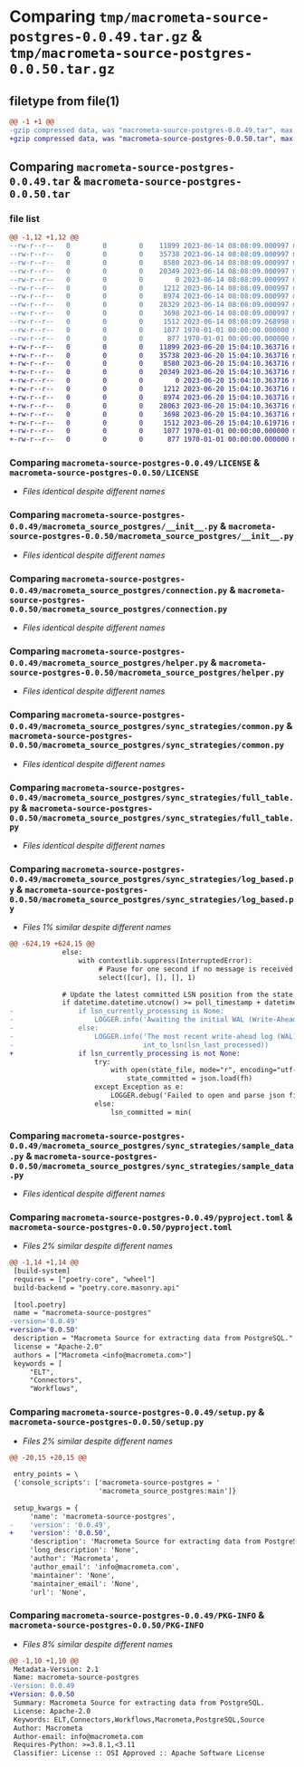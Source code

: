 # Comparing `tmp/macrometa-source-postgres-0.0.49.tar.gz` & `tmp/macrometa-source-postgres-0.0.50.tar.gz`

## filetype from file(1)

```diff
@@ -1 +1 @@
-gzip compressed data, was "macrometa-source-postgres-0.0.49.tar", max compression
+gzip compressed data, was "macrometa-source-postgres-0.0.50.tar", max compression
```

## Comparing `macrometa-source-postgres-0.0.49.tar` & `macrometa-source-postgres-0.0.50.tar`

### file list

```diff
@@ -1,12 +1,12 @@
--rw-r--r--   0        0        0    11899 2023-06-14 08:08:09.000997 macrometa-source-postgres-0.0.49/LICENSE
--rw-r--r--   0        0        0    35738 2023-06-14 08:08:09.000997 macrometa-source-postgres-0.0.49/macrometa_source_postgres/__init__.py
--rw-r--r--   0        0        0     8580 2023-06-14 08:08:09.000997 macrometa-source-postgres-0.0.49/macrometa_source_postgres/connection.py
--rw-r--r--   0        0        0    20349 2023-06-14 08:08:09.000997 macrometa-source-postgres-0.0.49/macrometa_source_postgres/helper.py
--rw-r--r--   0        0        0        0 2023-06-14 08:08:09.000997 macrometa-source-postgres-0.0.49/macrometa_source_postgres/sync_strategies/__init__.py
--rw-r--r--   0        0        0     1212 2023-06-14 08:08:09.000997 macrometa-source-postgres-0.0.49/macrometa_source_postgres/sync_strategies/common.py
--rw-r--r--   0        0        0     8974 2023-06-14 08:08:09.000997 macrometa-source-postgres-0.0.49/macrometa_source_postgres/sync_strategies/full_table.py
--rw-r--r--   0        0        0    28329 2023-06-14 08:08:09.000997 macrometa-source-postgres-0.0.49/macrometa_source_postgres/sync_strategies/log_based.py
--rw-r--r--   0        0        0     3698 2023-06-14 08:08:09.000997 macrometa-source-postgres-0.0.49/macrometa_source_postgres/sync_strategies/sample_data.py
--rw-r--r--   0        0        0     1512 2023-06-14 08:08:09.268998 macrometa-source-postgres-0.0.49/pyproject.toml
--rw-r--r--   0        0        0     1077 1970-01-01 00:00:00.000000 macrometa-source-postgres-0.0.49/setup.py
--rw-r--r--   0        0        0      877 1970-01-01 00:00:00.000000 macrometa-source-postgres-0.0.49/PKG-INFO
+-rw-r--r--   0        0        0    11899 2023-06-20 15:04:10.363716 macrometa-source-postgres-0.0.50/LICENSE
+-rw-r--r--   0        0        0    35738 2023-06-20 15:04:10.363716 macrometa-source-postgres-0.0.50/macrometa_source_postgres/__init__.py
+-rw-r--r--   0        0        0     8580 2023-06-20 15:04:10.363716 macrometa-source-postgres-0.0.50/macrometa_source_postgres/connection.py
+-rw-r--r--   0        0        0    20349 2023-06-20 15:04:10.363716 macrometa-source-postgres-0.0.50/macrometa_source_postgres/helper.py
+-rw-r--r--   0        0        0        0 2023-06-20 15:04:10.363716 macrometa-source-postgres-0.0.50/macrometa_source_postgres/sync_strategies/__init__.py
+-rw-r--r--   0        0        0     1212 2023-06-20 15:04:10.363716 macrometa-source-postgres-0.0.50/macrometa_source_postgres/sync_strategies/common.py
+-rw-r--r--   0        0        0     8974 2023-06-20 15:04:10.363716 macrometa-source-postgres-0.0.50/macrometa_source_postgres/sync_strategies/full_table.py
+-rw-r--r--   0        0        0    28063 2023-06-20 15:04:10.363716 macrometa-source-postgres-0.0.50/macrometa_source_postgres/sync_strategies/log_based.py
+-rw-r--r--   0        0        0     3698 2023-06-20 15:04:10.363716 macrometa-source-postgres-0.0.50/macrometa_source_postgres/sync_strategies/sample_data.py
+-rw-r--r--   0        0        0     1512 2023-06-20 15:04:10.619716 macrometa-source-postgres-0.0.50/pyproject.toml
+-rw-r--r--   0        0        0     1077 1970-01-01 00:00:00.000000 macrometa-source-postgres-0.0.50/setup.py
+-rw-r--r--   0        0        0      877 1970-01-01 00:00:00.000000 macrometa-source-postgres-0.0.50/PKG-INFO
```

### Comparing `macrometa-source-postgres-0.0.49/LICENSE` & `macrometa-source-postgres-0.0.50/LICENSE`

 * *Files identical despite different names*

### Comparing `macrometa-source-postgres-0.0.49/macrometa_source_postgres/__init__.py` & `macrometa-source-postgres-0.0.50/macrometa_source_postgres/__init__.py`

 * *Files identical despite different names*

### Comparing `macrometa-source-postgres-0.0.49/macrometa_source_postgres/connection.py` & `macrometa-source-postgres-0.0.50/macrometa_source_postgres/connection.py`

 * *Files identical despite different names*

### Comparing `macrometa-source-postgres-0.0.49/macrometa_source_postgres/helper.py` & `macrometa-source-postgres-0.0.50/macrometa_source_postgres/helper.py`

 * *Files identical despite different names*

### Comparing `macrometa-source-postgres-0.0.49/macrometa_source_postgres/sync_strategies/common.py` & `macrometa-source-postgres-0.0.50/macrometa_source_postgres/sync_strategies/common.py`

 * *Files identical despite different names*

### Comparing `macrometa-source-postgres-0.0.49/macrometa_source_postgres/sync_strategies/full_table.py` & `macrometa-source-postgres-0.0.50/macrometa_source_postgres/sync_strategies/full_table.py`

 * *Files identical despite different names*

### Comparing `macrometa-source-postgres-0.0.49/macrometa_source_postgres/sync_strategies/log_based.py` & `macrometa-source-postgres-0.0.50/macrometa_source_postgres/sync_strategies/log_based.py`

 * *Files 1% similar despite different names*

```diff
@@ -624,19 +624,15 @@
             else:
                 with contextlib.suppress(InterruptedError):
                      # Pause for one second if no message is received yet.
                      select([cur], [], [], 1)
 
             # Update the latest committed LSN position from the state file every poll_interval.
             if datetime.datetime.utcnow() >= poll_timestamp + datetime.timedelta(seconds=poll_interval):
-                if lsn_currently_processing is None:
-                    LOGGER.info('Awaiting the initial WAL (Write-Ahead Log) message.')
-                else:
-                    LOGGER.info('The most recent write-ahead log (WAL) message received was %s',
-                                int_to_lsn(lsn_last_processed))
+                if lsn_currently_processing is not None:
                     try:
                         with open(state_file, mode="r", encoding="utf-8") as fh:
                             state_committed = json.load(fh)
                     except Exception as e:
                         LOGGER.debug('Failed to open and parse json file %s: %s', state_file, e)
                     else:
                         lsn_committed = min(
```

### Comparing `macrometa-source-postgres-0.0.49/macrometa_source_postgres/sync_strategies/sample_data.py` & `macrometa-source-postgres-0.0.50/macrometa_source_postgres/sync_strategies/sample_data.py`

 * *Files identical despite different names*

### Comparing `macrometa-source-postgres-0.0.49/pyproject.toml` & `macrometa-source-postgres-0.0.50/pyproject.toml`

 * *Files 2% similar despite different names*

```diff
@@ -1,14 +1,14 @@
 [build-system]
 requires = ["poetry-core", "wheel"]
 build-backend = "poetry.core.masonry.api"
 
 [tool.poetry]
 name = "macrometa-source-postgres"
-version='0.0.49'
+version='0.0.50'
 description = "Macrometa Source for extracting data from PostgreSQL."
 license = "Apache-2.0"
 authors = ["Macrometa <info@macrometa.com>"]
 keywords = [
     "ELT",
     "Connectors",
     "Workflows",
```

### Comparing `macrometa-source-postgres-0.0.49/setup.py` & `macrometa-source-postgres-0.0.50/setup.py`

 * *Files 2% similar despite different names*

```diff
@@ -20,15 +20,15 @@
 
 entry_points = \
 {'console_scripts': ['macrometa-source-postgres = '
                      'macrometa_source_postgres:main']}
 
 setup_kwargs = {
     'name': 'macrometa-source-postgres',
-    'version': '0.0.49',
+    'version': '0.0.50',
     'description': 'Macrometa Source for extracting data from PostgreSQL.',
     'long_description': 'None',
     'author': 'Macrometa',
     'author_email': 'info@macrometa.com',
     'maintainer': 'None',
     'maintainer_email': 'None',
     'url': 'None',
```

### Comparing `macrometa-source-postgres-0.0.49/PKG-INFO` & `macrometa-source-postgres-0.0.50/PKG-INFO`

 * *Files 8% similar despite different names*

```diff
@@ -1,10 +1,10 @@
 Metadata-Version: 2.1
 Name: macrometa-source-postgres
-Version: 0.0.49
+Version: 0.0.50
 Summary: Macrometa Source for extracting data from PostgreSQL.
 License: Apache-2.0
 Keywords: ELT,Connectors,Workflows,Macrometa,PostgreSQL,Source
 Author: Macrometa
 Author-email: info@macrometa.com
 Requires-Python: >=3.8.1,<3.11
 Classifier: License :: OSI Approved :: Apache Software License
```

